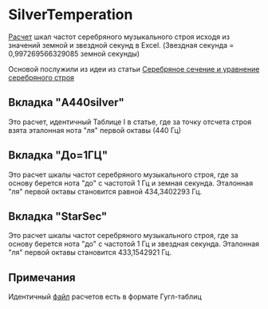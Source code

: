 # SilverTemperation
[Расчет](https://github.com/AndreyVorozhko/SilverTemperation/raw/main/Серебряный%20строй.xls "Скачать файл расчета в формате Excel") шкал частот серебряного музыкального строя исходя из значений земной и звездной секунд в Excel. (Звездная секунда = 0,997269566329085 земной секунды)

Основой послужили из идеи из статьи [Серебряное сечение и уравнение серебряного строя](http://chernov-trezin.narod.ru/ZS_1_borbat.htm "Читать статью")

## Вкладка "A440silver"
Это расчет, идентичный Таблице I в статье, где за точку отсчета строя взята эталонная нота "ля" первой октавы (440 Гц)

## Вкладка "До=1ГЦ"
Это расчет шкалы частот серебряного музыкального строя, где за основу берется нота "до" с частотой 1 Гц и земная секунда. Эталонная "ля" первой октавы становится равной 434,3402293 Гц.

## Вкладка "StarSec"
Это расчет шкалы частот серебряного музыкального строя, где за основу берется нота "до" с частотой 1 Гц и звездная секунда. Эталонная "ля" первой октавы становится 433,1542921 Гц.

## Примечания
Идентичный [файл](https://drive.google.com/file/d/1AwvIaKzoXFhIgMEQi1tB9Ozcyn9ZRcAT/view?usp=sharing, "Перейти в Гугл-таблицы") расчетов есть в формате Гугл-таблиц
